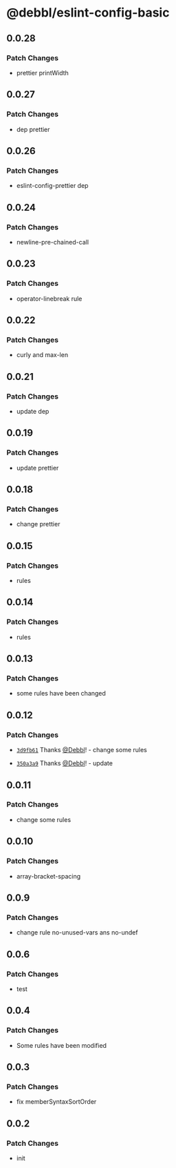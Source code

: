 # @debbl/eslint-config-basic

## 0.0.28

### Patch Changes

- prettier printWidth

## 0.0.27

### Patch Changes

- dep prettier

## 0.0.26

### Patch Changes

- eslint-config-prettier dep

## 0.0.24

### Patch Changes

- newline-pre-chained-call

## 0.0.23

### Patch Changes

- operator-linebreak rule

## 0.0.22

### Patch Changes

- curly and max-len

## 0.0.21

### Patch Changes

- update dep

## 0.0.19

### Patch Changes

- update prettier

## 0.0.18

### Patch Changes

- change prettier

## 0.0.15

### Patch Changes

- rules

## 0.0.14

### Patch Changes

- rules

## 0.0.13

### Patch Changes

- some rules have been changed

## 0.0.12

### Patch Changes

- [`3d9fb61`](https://github.com/Debbl/eslint-config/commit/3d9fb6117941598b1a0d398575d62f2cd80b5f02) Thanks [@Debbl](https://github.com/Debbl)! - change some rules

- [`350a3a9`](https://github.com/Debbl/eslint-config/commit/350a3a96f09e45138009fb652d93517b683c0169) Thanks [@Debbl](https://github.com/Debbl)! - update

## 0.0.11

### Patch Changes

- change some rules

## 0.0.10

### Patch Changes

- array-bracket-spacing

## 0.0.9

### Patch Changes

- change rule no-unused-vars ans no-undef

## 0.0.6

### Patch Changes

- test

## 0.0.4

### Patch Changes

- Some rules have been modified

## 0.0.3

### Patch Changes

- fix memberSyntaxSortOrder

## 0.0.2

### Patch Changes

- init
